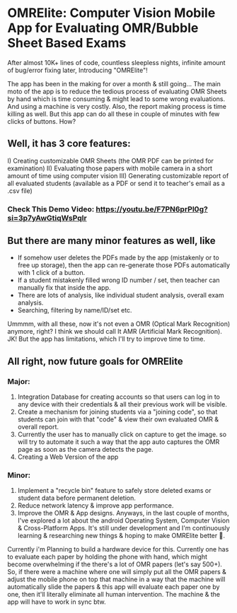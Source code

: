 # OMRElite: Computer Vision Mobile App for Evaluating OMR/Bubble Sheet Based Exams

After almost 10K+ lines of code, countless sleepless nights, infinite amount of bug/error fixing later, Introducing "OMRElite"!

The app has been in the making for over a month & still going...
The main moto of the app is to reduce the tedious process of evaluating OMR Sheets by hand which is time consuming & might lead to some wrong evaluations. And using a machine is very costly. Also, the report making process is time killing as well.
But this app can do all these in couple of minutes with few clicks of buttons.
How?

## Well, it has 3 core features:
I) Creating customizable OMR Sheets (the OMR PDF can be printed for examination)
II) Evaluating those papers with mobile camera in a short amount of time using computer vision
III) Generating customizable report of all evaluated students (available as a PDF or send it to teacher's email as a .csv file)

### Check This Demo Video: https://youtu.be/F7PN6prPl0g?si=3p7yAwGtiqWsPqlr

## But there are many minor features as well, like
* If somehow user deletes the PDFs made by the app (mistakenly or to free up storage), then the app can re-generate those PDFs automatically with 1 click of a button.
* If a student mistakenly filled wrong ID number / set, then teacher can manually fix that inside the app.
* There are lots of analysis, like individual student analysis, overall exam analysis. 
* Searching, filtering by name/ID/set etc.

Ummmm, with all these, now it's not even a OMR (Optical Mark Recognition) anymore, right? I think we should call It AMR (Artificial Mark Recognition). JK! But the app has limitations, which I'll try to improve time to time.

## All right, now future goals for OMRElite
### Major:
1) Integration Database for creating accounts so that users can log in to any device with their credentials & all their previous work will be visible.
2) Create a mechanism for joining students via a "joining code", so that students can join with that "code" & view their own evaluated OMR & overall report.
3) Currently the user has to manually click on capture to get the image. so will try to automate it such a way that the app auto captures the OMR page as soon as the camera detects the page. 
4) Creating a Web Version of the app

### Minor:
1) Implement a "recycle bin" feature to safely store deleted exams or student data before permanent deletion.
2) Reduce network latency & improve app performance.
3) Improve the OMR & App designs.
Anyways, in the last couple of months, I've explored a lot about the android Operating System, Computer Vision & Cross-Platform Apps.
It's still under development and I'm continuously learning & researching new things & hoping to make OMRElite better 💜.


Currently i'm Planning to build a hardware device for this.
Currently one has to evaluate each paper by holding the phone with hand, which might become overwhelming if the there's a lot of OMR papers (let's say 500+).
So, if there were a machine where one will simply put all the OMR papers & adjust the mobile phone on top that machine in a way that the machine will automatically slide the papers & this app will evaluate each paper one by one, then it'll literally eliminate all human intervention.
The machine & the app will have to work in sync btw.
